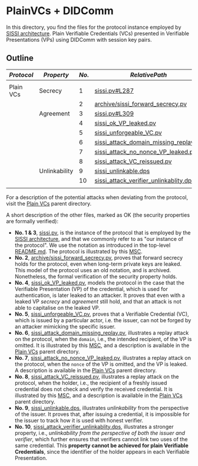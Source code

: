 # PlainVCs + DIDComm

In this directory, you find the files for the protocol instance employed by [SISSI architecture](https://dl.acm.org/doi/abs/10.1145/3543507.3583409). Plain Verifiable Credentials (VCs) presented in Verifiable Presentations (VPs) using DIDComm with session key pairs.

## Outline

$Protocol$ | $Property$ | $No.$ | $Relative Path$ | $OK$ | $Attack$ 
---|---|---|---|---|---
|||||
Plain VCs | Secrecy | 1 | [sissi.pv#L287](sissi.pv#L287) |  [x]  | [ ]
 | | | 2 | [archive/sissi_forward_secrecy.pv](archive/sissi_forward_secrecy.pv) |  [x]  | [ ]
 | | Agreement | 3 | [sissi.pv#L309](sissi.pv#L309) |  [x]  | [ ]
 | | | 4 | [sissi_ok_VP_leaked.pv](sissi_ok_VP_leaked.pv) |  [x]  | [ ]
 | | | 5 | [sissi_unforgeable_VC.pv](sissi_unforgeable_VC.pv) |  [x]  | [ ]
| | | 6 | [sissi_attack_domain_missing_replay.pv](sissi_attack_domain_missing_replay.pv) |  [ ] | [x] 
| | | 7 | [sissi_attack_no_nonce_VP_leaked.pv](sissi_attack_no_nonce_VP_leaked.pv) |  [ ] | [x] 
| | | 8 | [sissi_attack_VC_reissued.pv](sissi_attack_VC_reissued.pv) |  [ ] | [x] 
| | Unlinkability | 9 | [sissi_unlinkable.dps](sissi_unlinkable.dps) |  [x]  | [ ]
| | | 10 | [sissi_attack_verifier_unlinkablity.dps](sissi_attack_verifier_unlinkablity.dps) |  [ ] | [x] 
|||||

For a description of the potential attacks when deviating from the protocol, visit the [Plain VCs](../README.md) parent directory.

A short description of the other files, marked as OK (the security properties are formally verified):

- __No. 1 & 3__, [sissi.pv](sissi.pv), is the instance of the protocol that is employed by the [SISSI architecture](https://dl.acm.org/doi/abs/10.1145/3543507.3583409), and that we commonly refer to as "our instance of the protocol". We use the notation as introduced in the top-level [README.md](../../README.md). The protocol is illustrated by this [MSC](../doc/msc-full-protocol.pdf). 
- __No. 2__, [archive/sissi_forward_secrecy.pv](archive/sissi_forward_secrecy.pv), proves that forward secrecy holds for the protocol, even when long-term private keys are leaked. This model of the protocol uses an old notation, and is archived. Nonetheless, the formal verification of the security property holds.
- __No. 4__, [sissi_ok_VP_leaked.pv](sissi_ok_VP_leaked.pv), models the protocol in the case that the Verifiable Presentation (VP) of the credential, which is used for authentication, is later leaked to an attacker. It proves that even with a leaked VP _secrecy_ and _agreement_ still hold, and that an attack is not able to capitalise on the leaked VP.
- __No. 5__, [sissi_unforgeable_VC.pv](sissi_unforgeable_VC.pv), proves that a Verifiable Credential (VC), which is issued by a particular actor, i.e. the issuer, can not be forged by an attacker mimicking the specific issuer.
- __No. 6__, [sissi_attack_domain_missing_replay.pv](sissi_attack_domain_missing_replay.pv), illustrates a replay attack on the protocol, when the `domain`, i.e., the intended recipient, of the VP is omitted. It is illustrated by this [MSC](../doc/msc-mitm-attack.pdf), and a description is available in the [Plain VCs](../README.md) parent directory.
- __No. 7__, [sissi_attack_no_nonce_VP_leaked.pv](sissi_attack_no_nonce_VP_leaked.pv), illustrates a replay attack on the protocol, when the `nonce` of the VP is omitted, and the VP is leaked. A description is available in the [Plain VCs](../README.md) parent directory.
- __No. 8__, [sissi_attack_VC_reissued.pv](sissi_attack_VC_reissued.pv), illustrates a replay attack on the protocol, when the holder, i.e., the recipient of a freshly issued credential does not check and verify the received credential. It is illustrated by this [MSC](../doc/msc-njagreement-attack.pdf), and a description is available in the [Plain VCs](../README.md) parent directory.
- __No. 9__, [sissi_unlinkable.dps](sissi_unlinkable.dps), illustrates _unlinkability_ from the perspective of the issuer. It proves that, after issuing a credential, it is impossible for the issuer to track how it is used with honest verifier.
- __No. 10__, [sissi_attack_verifier_unlinkablity.dps](sissi_attack_verifier_unlinkablity.dps), illustrates a stronger property, i.e., _unlinkability from the perspective of both the issuer
and verifier_, which further ensures that verifiers cannot link two uses of the
same credential. This __property cannot be achieved for plain Verifiable Credentials__, since the identifier of the holder appears in each Verifiable Presentation.